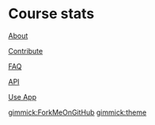 # Course stats

[About](index.md)

[Contribute](contribute.md)

[FAQ](faq.md)

[API](api.md)

[Use App](http://coursestats.de)

[gimmick:ForkMeOnGitHub](http://www.github.com/praveendath92/coursestats)
[gimmick:theme](united)

<script>
  (function(i,s,o,g,r,a,m){i['GoogleAnalyticsObject']=r;i[r]=i[r]||function(){
  (i[r].q=i[r].q||[]).push(arguments)},i[r].l=1*new Date();a=s.createElement(o),
  m=s.getElementsByTagName(o)[0];a.async=1;a.src=g;m.parentNode.insertBefore(a,m)
  })(window,document,'script','//www.google-analytics.com/analytics.js','ga');

  ga('create', 'UA-66784128-3', 'auto');
  ga('send', 'pageview');

</script>
